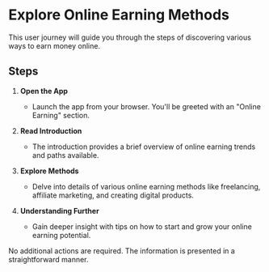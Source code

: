 # Explore Online Earning Methods

This user journey will guide you through the steps of discovering various ways to earn money online.

## Steps

1. **Open the App**  
   - Launch the app from your browser. You'll be greeted with an "Online Earning" section.

2. **Read Introduction**  
   - The introduction provides a brief overview of online earning trends and paths available.

3. **Explore Methods**  
   - Delve into details of various online earning methods like freelancing, affiliate marketing, and creating digital products.

4. **Understanding Further**  
   - Gain deeper insight with tips on how to start and grow your online earning potential.

No additional actions are required. The information is presented in a straightforward manner.